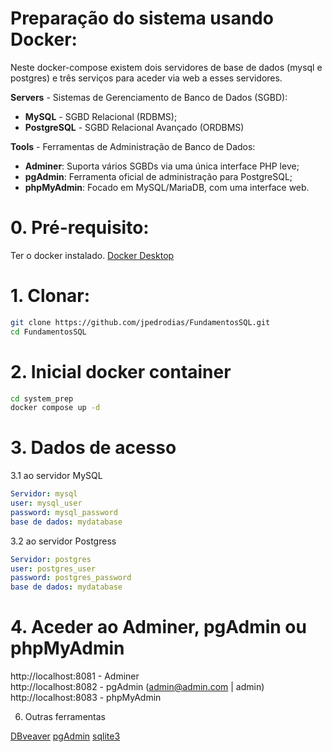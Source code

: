 # Preparação do sistema usando Docker:
Neste docker-compose existem dois servidores de base de dados (mysql e postgres) e três serviços para aceder via web a esses servidores.



**Servers** - Sistemas de Gerenciamento de Banco de Dados (SGBD):
- **MySQL**	- SGBD Relacional (RDBMS);
- **PostgreSQL** - SGBD Relacional Avançado (ORDBMS)


**Tools** - Ferramentas de Administração de Banco de Dados:
- **Adminer**: Suporta vários SGBDs via uma única interface PHP leve;
- **pgAdmin**: Ferramenta oficial de administração para PostgreSQL;
- **phpMyAdmin**: Focado em MySQL/MariaDB, com uma interface web.



# 0. Pré-requisito:
Ter o docker instalado.
[Docker Desktop](https://www.docker.com/get-started/)


# 1. Clonar:
```bash
git clone https://github.com/jpedrodias/FundamentosSQL.git
cd FundamentosSQL
```


# 2. Inicial docker container
```bash
cd system_prep
docker compose up -d
```


# 3. Dados de acesso
3.1 ao servidor MySQL  
```yml
Servidor: mysql
user: mysql_user
password: mysql_password
base de dados: mydatabase
```


3.2 ao servidor Postgress  
```yml
Servidor: postgres
user: postgres_user
password: postgres_password
base de dados: mydatabase
```


# 4. Aceder ao Adminer, pgAdmin ou phpMyAdmin

http://localhost:8081 - Adminer<br>
http://localhost:8082 - pgAdmin (admin@admin.com | admin)<br>
http://localhost:8083 - phpMyAdmin<br>



6. Outras ferramentas

[DBveaver](https://dbeaver.io/download/)
[pgAdmin](https://www.pgadmin.org/download/)
[sqlite3](https://www.sqlite.org/download.html)
